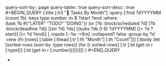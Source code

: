 query-sort-by:: page
query-table:: true
query-sort-desc:: true
#+BEGIN_QUERY
{:title [:h3 "🧭️ Tasks By Month"]
 :query [:find ?dYYYYMM (count ?b)
       :keys type number
       :in $ ?start ?end
       :where   
       (task ?b #{"LATER" "TODO" "DOING"})
       (or [?b :block/scheduled ?d] [?b :block/deadline ?d])
       [(str ?d) ?ds]
       [(subs ?ds 0 6) ?dYYYYMM]
       [(> ?d ?start)]
       [(< ?d ?end)]
       ]
 :inputs [:-1w :+6m]
:collapsed? false
 :group-by ?d
 :view (fn [rows]
       [:table
        [:thead [:tr [:th "Month"] [:th "Count"]]]
        [:tbody
         (let [sorted-rows (sort-by :type rows)]
           (for [r sorted-rows]
             [:tr
              [:td (get-in r [:type])]
              [:td (get-in r [:number])]]))]])
}
#+END_QUERY

-